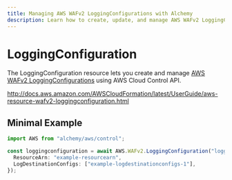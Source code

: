 ```yaml
---
title: Managing AWS WAFv2 LoggingConfigurations with Alchemy
description: Learn how to create, update, and manage AWS WAFv2 LoggingConfigurations using Alchemy Cloud Control.
---
```


# LoggingConfiguration

The LoggingConfiguration resource lets you create and manage [AWS WAFv2 LoggingConfigurations](https://docs.aws.amazon.com/wafv2/latest/userguide/) using AWS Cloud Control API.

http://docs.aws.amazon.com/AWSCloudFormation/latest/UserGuide/aws-resource-wafv2-loggingconfiguration.html

## Minimal Example

```ts
import AWS from "alchemy/aws/control";

const loggingconfiguration = await AWS.WAFv2.LoggingConfiguration("loggingconfiguration-example", {
  ResourceArn: "example-resourcearn",
  LogDestinationConfigs: ["example-logdestinationconfigs-1"],
});
```

